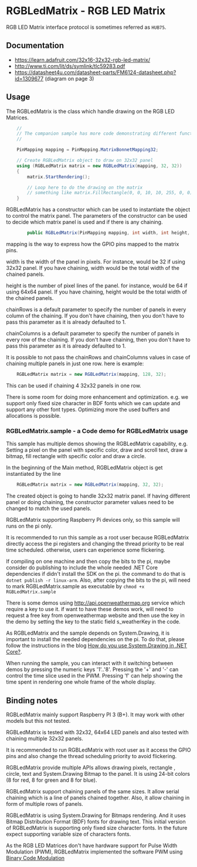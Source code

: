 # RGBLedMatrix - RGB LED Matrix

RGB LED Matrix interface protocol is sometimes referred as `HUB75`.


## Documentation

- https://learn.adafruit.com/32x16-32x32-rgb-led-matrix/
- http://www.ti.com/lit/ds/symlink/tlc59283.pdf
- https://datasheet4u.com/datasheet-parts/FM6124-datasheet.php?id=1309677 (diagram on page 3)

## Usage

The RGBLedMatrix is the class which handle drawing on the RGB LED Matrices.

```csharp
    //
    // The companion sample has more code demonstrating different functionality of RGBLedMatrix
    //

    PinMapping mapping = PinMapping.MatrixBonnetMapping32;

    // Create RGBLedMatrix object to draw on 32x32 panel
    using (RGBLedMatrix matrix = new RGBLedMatrix(mapping, 32, 32))
    {
        matrix.StartRendering();

        // Loop here to do the drawing on the matrix
        // something like matrix.FillRectangle(0, 0, 10, 10, 255, 0, 0) to draw red color rectangle
    }
```

RGBLedMatrix has a constructor which can be used to instantiate the object to control the matrix panel. The parameters of the constructor can be used to decide which matrix panel is used and if there is any chaining.

```csharp
        public RGBLedMatrix(PinMapping mapping, int width, int height, int chainRows = 1, int chainColumns = 1)
```

mapping is the way to express how the GPIO pins mapped to the matrix pins.

width is the width of the panel in pixels. For instance, would be 32 if using 32x32 panel. If you have chaining, width would be the total width of the chained panels.

height is the number of pixel lines of the panel. for instance, would be 64 if using 64x64 panel. If you have chaining, height would be the total width of the chained panels.

chainRows is a default parameter to specify the number of panels in every column of the chaining. If you don't have chaining, then you don't have to pass this parameter as it is already defaulted to 1.

chainColumns is a default parameter to specify the number of panels in every row of the chaining. If you don't have chaining, then you don't have to pass this parameter as it is already defaulted to 1.

It is possible to not pass the chainRows and chainColumns values in case of chaining multiple panels in just one row. here is example:

```csharp
    RGBLedMatrix matrix = new RGBLedMatrix(mapping, 128, 32);
```

This can be used if chaining 4 32x32 panels in one row.

There is some room for doing more enhancement and optimization. e.g. we support only fixed size character in BDF fonts which we can update and support any other font types. Optimizing more the used buffers and allocations is possible.

### RGBLedMatrix.sample - a Code demo for RGBLedMatrix usage

This sample has multiple demos showing the RGBLedMatrix capability, e.g. Setting a pixel on the panel with specific color, draw and scroll text, draw a bitmap, fill rectangle with specific color and draw a circle.

In the beginning of the Main method, RGBLedMatrix object is get instantiated by the line

```csharp
    RGBLedMatrix matrix = new RGBLedMatrix(mapping, 32, 32);
```

The created object is going to handle 32x32 matrix panel. If having different panel or doing chaining, the constructor parameter values need to be changed to match the used panels.

RGBLedMatrix supporting Raspberry Pi devices only, so this sample will runs on the pi only.

It is recommended to run this sample as a root user because RGBLedMatrix directly access the pi registers and changing the thread priority to be real time scheduled. otherwise, users can experience some flickering.

If compiling on one machine and then copy the bits to the pi, maybe consider do publishing to include the whole needed .NET Core dependencies if didn't install the SDK on the pi. the command to do that is ```dotnet publish -r linux-arm```. Also, after copying the bits to the pi, will need to mark RGBLedMatrix.sample as executable by ```chmod +x RGBLedMatrix.sample```

There is some demos using http://api.openweathermap.org service which require a key to use it. if want to have these demos work, will need to request a free key from openweathermap website and then use the key in the demo by setting the key to the static field s_weatherKey in the code.

As RGBLedMatrix and the sample depends on System.Drawing, it is important to install the needed dependencies on the pi. To do that, please follow the instructions in the blog [How do you use System.Drawing in .NET Core?](https://www.hanselman.com/blog/HowDoYouUseSystemDrawingInNETCore.aspx).

When running the sample, you can interact with it switching between demos by pressing the numeric keys '1'..'8'.
Pressing the '+' and '-' can control the time slice used in the PWM.
Pressing 'f' can help showing the time spent in rendering one whole frame of the whole display.

## Binding notes

RGBLedMatrix mainly support Raspberry PI 3 (B+). It may work with other models but this not tested.

RGBLedMatrix is tested with 32x32, 64x64 LED panels and also tested with chaining multiple 32x32 panels.

It is recommended to run RGBLedMatrix with root user as it access the GPIO pins and also change the thread scheduling priority to avoid flickering.

RGBLedMatrix provide multiple APIs allows drawing pixels, rectangle , circle, text and System.Drawing Bitmap to the panel. It is using 24-bit colors (8 for red, 8 for green and 8 for blue).

RGBLedMatrix support chaining panels of the same sizes. It allow serial chaining which is a line of panels chained together. Also, it allow chaining in form of multiple rows of panels.

RGBLedMatrix is using System.Drawing for Bitmaps rendering. And it uses Bitmap Distribution Format (BDF) fonts for drawing text. This initial version of RGBLedMatrix is supporting only fixed size character fonts. In the future expect supporting variable size of characters fonts.

As the RGB LED Matrices don't have hardware support for Pulse Width Modulation (PWM), RGBLedMatrix implemented the software PWM using [Binary Code Modulation](http://www.batsocks.co.uk/readme/art_bcm_1.htm)

